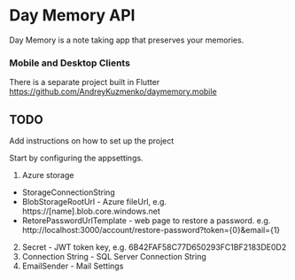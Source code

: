 # Day Memory API
Day Memory is a note taking app that preserves your memories.
### Mobile and Desktop Clients
There is a separate project built in Flutter https://github.com/AndreyKuzmenko/daymemory.mobile

## TODO
Add instructions on how to set up the project

Start by configuring the appsettings.
1. Azure storage
- StorageConnectionString
- BlobStorageRootUrl - Azure fileUrl, e.g. https://[name].blob.core.windows.net
- RetorePasswordUrlTemplate - web page to restore a password. e.g. http://localhost:3000/account/restore-password?token={0}&email={1}
2. Secret - JWT token key, e.g. 6B42FAF58C77D650293FC1BF2183DE0D2
3. Connection String - SQL Server Connection String
4. EmailSender - Mail Settings
